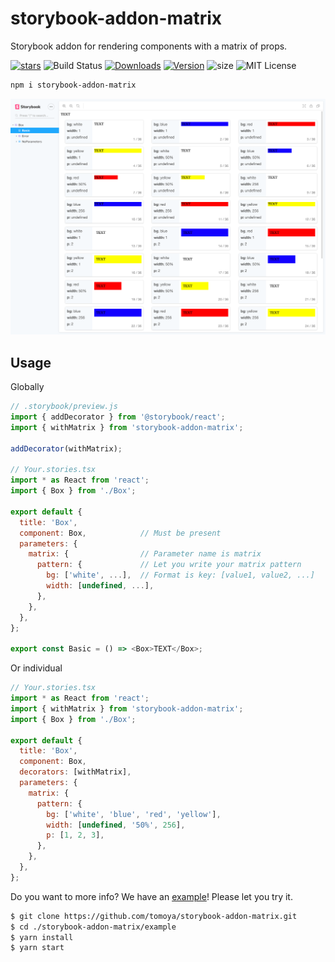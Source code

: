 # storybook-addon-matrix

Storybook addon for rendering components with a matrix of props.

[![stars][]][github]
![Build Status][actions]
[![Downloads][]][npm]
[![Version][]][npm]
![size][]
![MIT License][license]

[version]: https://flat.badgen.net/npm/v/storybook-addon-matrix
[downloads]: https://flat.badgen.net/npm/dm/storybook-addon-matrix
[license]: https://flat.badgen.net/badge/license/MIT/blue
[stars]: https://flat.badgen.net/github/stars/tomoya/storybook-addon-matrix
[size]: https://flat.badgen.net/bundlephobia/minzip/storybook-addon-matrix
[npm]: https://npmjs.com/package/storybook-addon-matrix
[github]: https://github.com/tomoya/storybook-addon-matrix
[actions]: https://flat.badgen.net/github/checks/tomoya/storybook-addon-matrix

```sh
npm i storybook-addon-matrix
```

![storybook-addon-matrix image](./assets/screenshot.png)

## Usage

Globally

```js
// .storybook/preview.js
import { addDecorator } from '@storybook/react';
import { withMatrix } from 'storybook-addon-matrix';

addDecorator(withMatrix);

// Your.stories.tsx
import * as React from 'react';
import { Box } from './Box';

export default {
  title: 'Box',
  component: Box,            // Must be present
  parameters: {
    matrix: {                // Parameter name is matrix
      pattern: {             // Let you write your matrix pattern
        bg: ['white', ...],  // Format is key: [value1, value2, ...]
        width: [undefined, ...],
      },
    },
  },
};

export const Basic = () => <Box>TEXT</Box>;
```

Or individual

```js
// Your.stories.tsx
import * as React from 'react';
import { withMatrix } from 'storybook-addon-matrix';
import { Box } from './Box';

export default {
  title: 'Box',
  component: Box,
  decorators: [withMatrix],
  parameters: {
    matrix: {
      pattern: {
        bg: ['white', 'blue', 'red', 'yellow'],
        width: [undefined, '50%', 256],
        p: [1, 2, 3],
      },
    },
  },
};
```

Do you want to more info? We have an [example](https://github.com/tomoya/storybook-addon-matrix/tree/master/example)! Please let you try it.

```sh
$ git clone https://github.com/tomoya/storybook-addon-matrix.git
$ cd ./storybook-addon-matrix/example
$ yarn install
$ yarn start
```
